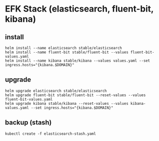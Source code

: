 # EFK Stack (elasticsearch, fluent-bit, kibana)

## install

```shell
helm install --name elasticsearch stable/elasticsearch
helm install --name fluent-bit stable/fluent-bit --values fluent-bit-values.yaml
helm install --name kibana stable/kibana --values values.yaml --set ingress.hosts="{kibana.$DOMAIN}"
```

## upgrade

```shell
helm upgrade elasticsearch stable/elasticsearch
helm upgrade fluent-bit stable/fluent-bit --reset-values --values fluent-bit-values.yaml
helm upgrade kibana stable/kibana --reset-values --values kibana-values.yaml --set ingress.hosts="{kibana.$DOMAIN}"
```

## backup (stash)

```shell
kubectl create -f elasticsearch-stash.yaml
```
